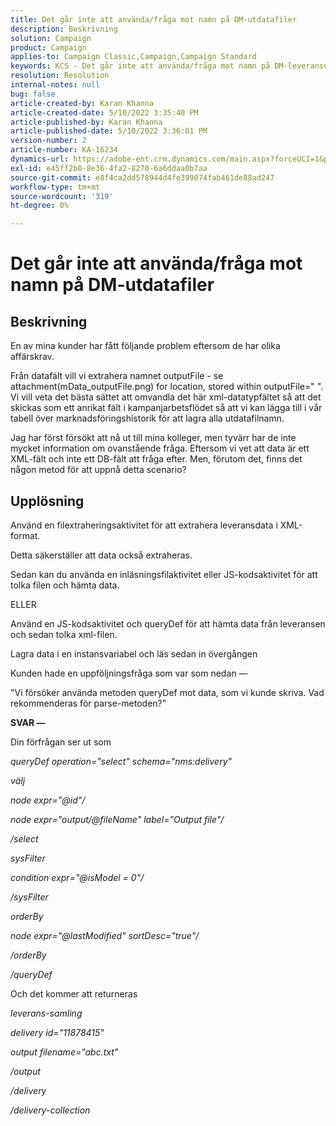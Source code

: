 ```yaml
---
title: Det går inte att använda/fråga mot namn på DM-utdatafiler
description: Beskrivning
solution: Campaign
product: Campaign
applies-to: Campaign Classic,Campaign,Campaign Standard
keywords: KCS - Det går inte att använda/fråga mot namn på DM-leveransutdatafiler
resolution: Resolution
internal-notes: null
bug: false
article-created-by: Karan Khanna
article-created-date: 5/10/2022 3:35:40 PM
article-published-by: Karan Khanna
article-published-date: 5/10/2022 3:36:01 PM
version-number: 2
article-number: KA-16234
dynamics-url: https://adobe-ent.crm.dynamics.com/main.aspx?forceUCI=1&pagetype=entityrecord&etn=knowledgearticle&id=43c42ad4-76d0-ec11-a7b5-00224809c556
exl-id: e45ff2b0-8e36-4fa2-8270-6a6ddaa0b7aa
source-git-commit: e8f4ca2dd578944d4fe399074fab461de88ad247
workflow-type: tm+mt
source-wordcount: '319'
ht-degree: 0%

---
```


# Det går inte att använda/fråga mot namn på DM-utdatafiler

## Beskrivning


En av mina kunder har fått följande problem eftersom de har olika affärskrav.

Från datafält vill vi extrahera namnet outputFile - se attachment(mData_outputFile.png) for location, stored within outputFile=&quot; &quot;. Vi vill veta det bästa sättet att omvandla det här xml-datatypfältet så att det skickas som ett anrikat fält i kampanjarbetsflödet så att vi kan lägga till i vår tabell över marknadsföringshistorik för att lagra alla utdatafilnamn.

Jag har först försökt att nå ut till mina kolleger, men tyvärr har de inte mycket information om ovanstående fråga. Eftersom vi vet att data är ett XML-fält och inte ett DB-fält att fråga efter. Men, förutom det, finns det någon metod för att uppnå detta scenario?


## Upplösning


Använd en filextraheringsaktivitet för att extrahera leveransdata i XML-format.



Detta säkerställer att data också extraheras.



Sedan kan du använda en inläsningsfilaktivitet eller JS-kodsaktivitet för att tolka filen och hämta data.



ELLER



Använd en JS-kodsaktivitet och queryDef för att hämta data från leveransen och sedan tolka xml-filen.



Lagra data i en instansvariabel och läs sedan in övergången





Kunden hade en uppföljningsfråga som var som nedan —

&quot;Vi försöker använda metoden queryDef mot data, som vi kunde skriva. Vad rekommenderas för parse-metoden?&quot;



<b>SVAR —</b>

Din förfrågan ser ut som



*queryDef operation=&quot;select&quot; schema=&quot;nms:delivery&quot;*

*välj*

*node expr=&quot;@id&quot;/*

*node expr=&quot;output/@fileName&quot; label=&quot;Output file&quot;/*

*/select*

*sysFilter*

*condition expr=&quot;@isModel = 0&quot;/*

*/sysFilter*

*orderBy*

*node expr=&quot;@lastModified&quot; sortDesc=&quot;true&quot;/*

*/orderBy*

*/queryDef*



Och det kommer att returneras

*leverans-samling*

*delivery id=&quot;11878415&quot;*

*output filename=&quot;abc.txt&quot;*

*/output*

*/delivery*

*/delivery-collection*

